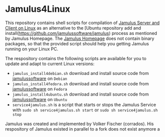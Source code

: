 # Jamulus4Linux
This repository contains shell scripts for compilation of [Jamulus  Server and Client on Linux](https://github.com/jamulussoftware/jamulus) as an alternative to the [Ubuntu repository add and install(https://github.com/jamulussoftware/jamulus) process as mentioned by Jamulus Homepage. The [Jamulus Homepage](https://jamulus.io) does not contain binary packages, so that the provided script should help you getting Jamulus running on your Linux PC.

The respository contains the following scripts are available for you to update and adapt to current Linux versions:
* `jamulus_install4debian.sh` download and install source code from [jamulussoftware](https://github.com/jamulussoftware/jamulus) on `Debian` 
* `jamulus_install4fedora.sh` download and install source code from [jamulussoftware](https://github.com/jamulussoftware/jamulus) on `Fedora`
* `jamulus_install4ubuntu.sh` download and install source code from [jamulussoftware](https://github.com/jamulussoftware/jamulus) on `Ubuntu`
* `service4jamulus.sh` is a script that starts or stops the Jamulus Service with `sudo sh service4jamulus.sh start` or `sudo sh service4jamulus.sh stop`

Jamulus was created and implemented by Volker Fischer (corrados). His respository of Jamulus existed in parallel to a fork does not exist anymore a
